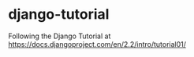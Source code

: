 # django-tutorial
Following the Django Tutorial at https://docs.djangoproject.com/en/2.2/intro/tutorial01/
